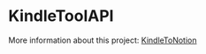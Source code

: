 # KindleToolAPI
More information about this project: [KindleToNotion](https://github.com/had0pelagic/KindleToNotion)
